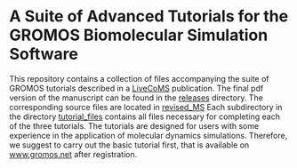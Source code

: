 # A Suite of Advanced Tutorials for the GROMOS Biomolecular Simulation Software

This repository contains a collection of files accompanying the suite of GROMOS tutorials 
described in a [LiveCoMS](https://www.livecomsjournal.org/) 
publication. The final pdf version of the manuscript can be found in the 
[releases](https://github.com/hansenniels/gromos_tutorial_livecoms/tree/master/releases) 
directory. The corresponding source files are located in 
[revised\_MS](https://github.com/hansenniels/gromos_tutorial_livecoms/tree/master/review_process/revised_MS)
Each subdirectory in the directory 
[tutorial\_files](https://github.com/hansenniels/gromos_tutorial_livecoms/tree/master/tutorial_files) 
contains all files necessary 
for completing each of the three tutorials. The tutorials are designed for users with some experience 
in the application of molecular dynamics simulations. Therefore, we suggest to 
carry out the basic tutorial first, that is available on www.gromos.net after registration.




